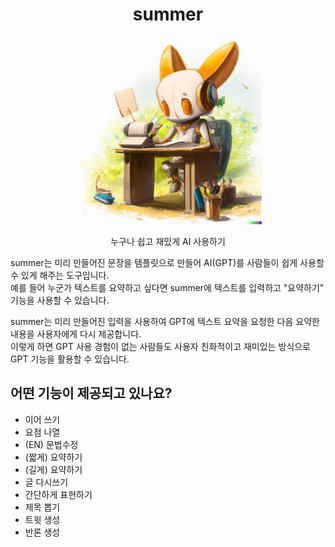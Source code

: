 <div align="center">
  <h1>summer</h1>
  <img src="/public/logo.jpg" alt="로봇토끼가 앉아서 글을 쓰고 있는 그림 (로고 이미지)" width="300">
</div>
<p align="center">누구나 쉽고 재밌게 AI 사용하기</p>

summer는 미리 만들어진 문장을 템플릿으로 만들어 AI(GPT)를 사람들이 쉽게 사용할 수 있게 해주는 도구입니다.</br>
예를 들어 누군가 텍스트를 요약하고 싶다면 summer에 텍스트를 입력하고 "요약하기" 기능을 사용할 수 있습니다.

summer는 미리 만들어진 입력을 사용하여 GPT에 텍스트 요약을 요청한 다음 요약한 내용을 사용자에게 다시 제공합니다.</br>
이렇게 하면 GPT 사용 경험이 없는 사람들도 사용자 친화적이고 재미있는 방식으로 GPT 기능을 활용할 수 있습니다.

## 어떤 기능이 제공되고 있나요?

* 이어 쓰기
* 요점 나열
* (EN) 문법수정
* (짧게) 요약하기
* (길게) 요약하기
* 글 다시쓰기
* 간단하게 표현하기
* 제목 뽑기
* 트윗 생성
* 반론 생성
